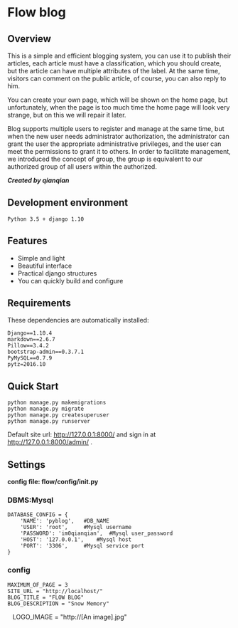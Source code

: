 # Flow blog
## Overview
This is a simple and efficient blogging system, you can use it to publish their articles, each article must have a classification, which you should create, but the article can have multiple attributes of the label. At the same time, visitors can comment on the public article, of course, you can also reply to him.

You can create your own page, which will be shown on the home page, but unfortunately, when the page is too much time the home page will look very strange, but on this we will repair it later.

Blog supports multiple users to register and manage at the same time, but when the new user needs administrator authorization, the administrator can grant the user the appropriate administrative privileges, and the user can meet the permissions to grant it to others. In order to facilitate management, we introduced the concept of group, the group is equivalent to our authorized group of all users within the authorized.

***Created by qianqian***
## Development environment
`Python 3.5 + django 1.10`

## Features
- Simple and light
- Beautiful interface
- Practical django structures
- You can quickly build and configure


## Requirements
These dependencies are automatically installed:

    Django==1.10.4
    markdown==2.6.7
    Pillow==3.4.2
    bootstrap-admin==0.3.7.1
    PyMySQL==0.7.9
    pytz=2016.10

## Quick Start
    python manage.py makemigrations
    python manage.py migrate
    python manage.py createsuperuser
    python manage.py runserver
Default site url: http://127.0.0.1:8000/ and sign in at http://127.0.0.1:8000/admin/ .

## Settings
**config file: flow/config/__init__.py**
### DBMS:Mysql

    DATABASE_CONFIG = {
        'NAME': 'pyblog',   #DB_NAME
        'USER': 'root',     #Mysql username
        'PASSWORD': 'im0qianqian',  #Mysql user_password
        'HOST': '127.0.0.1',    #Mysql host
        'PORT': '3306',     #Mysql service port
    }

### config

    MAXIMUM_OF_PAGE = 3
    SITE_URL = "http://localhost/"
    BLOG_TITLE = "FLOW BLOG"
    BLOG_DESCRIPTION = "Snow Memory"
    LOGO_IMAGE = "http://[An image].jpg"

